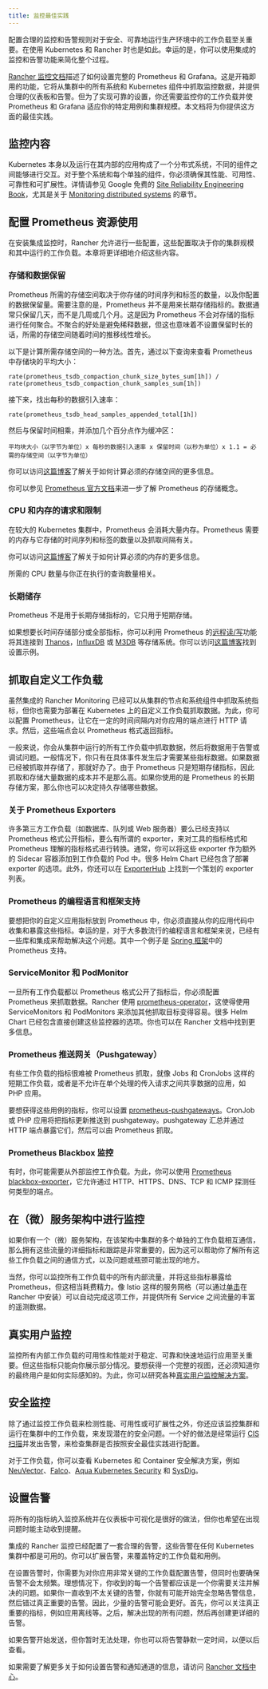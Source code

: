 ```yaml
---
title: 监控最佳实践
---
```


配置合理的监控和告警规则对于安全、可靠地运行生产环境中的工作负载至关重要。在使用 Kubernetes 和 Rancher 时也是如此。幸运的是，你可以使用集成的监控和告警功能来简化整个过程。

[Rancher 监控文档](../../../pages-for-subheaders/monitoring-and-alerting.md)描述了如何设置完整的 Prometheus 和 Grafana。这是开箱即用的功能，它将从集群中的所有系统和 Kubernetes 组件中抓取监控数据，并提供合理的仪表板和告警。但为了实现可靠的设置，你还需要监控你的工作负载并使 Prometheus 和 Grafana 适应你的特定用例和集群规模。本文档将为你提供这方面的最佳实践。

## 监控内容

Kubernetes 本身以及运行在其内部的应用构成了一个分布式系统，不同的组件之间能够进行交互。对于整个系统和每个单独的组件，你必须确保其性能、可用性、可靠性和可扩展性。详情请参见 Google 免费的 [Site Reliability Engineering Book](https://sre.google/sre-book/table-of-contents/)，尤其是关于 [Monitoring distributed systems](https://sre.google/sre-book/monitoring-distributed-systems/) 的章节。

## 配置 Prometheus 资源使用

在安装集成监控时，Rancher 允许进行一些配置，这些配置取决于你的集群规模和其中运行的工作负载。本章将更详细地介绍这些内容。

### 存储和数据保留

Prometheus 所需的存储空间取决于你存储的时间序列和标签的数量，以及你配置的数据保留量。需要注意的是，Prometheus 并不是用来长期存储指标的。数据通常只保留几天，而不是几周或几个月。这是因为 Prometheus 不会对存储的指标进行任何聚合。不聚合的好处是避免稀释数据，但这也意味着不设置保留时长的话，所需的存储空间随着时间的推移线性增长。

以下是计算所需存储空间的一种方法。首先，通过以下查询来查看 Prometheus 中存储块的平均大小：

```
rate(prometheus_tsdb_compaction_chunk_size_bytes_sum[1h]) / rate(prometheus_tsdb_compaction_chunk_samples_sum[1h])
```

接下来，找出每秒的数据引入速率：

```
rate(prometheus_tsdb_head_samples_appended_total[1h])
```

然后与保留时间相乘，并添加几个百分点作为缓冲区：

```
平均块大小（以字节为单位）x 每秒的数据引入速率 x 保留时间（以秒为单位）x 1.1 = 必需的存储空间（以字节为单位）
```

你可以访问[这篇博客](https://www.robustperception.io/how-much-disk-space-do-prometheus-blocks-use)了解关于如何计算必须的存储空间的更多信息。

你可以参见 [Prometheus 官方文档](https://prometheus.io/docs/prometheus/latest/storage)来进一步了解 Prometheus 的存储概念。

### CPU 和内存的请求和限制

在较大的 Kubernetes 集群中，Prometheus 会消耗大量内存。Prometheus 需要的内存与它存储的时间序列和标签的数量以及抓取间隔有关。

你可以访问[这篇博客](https://www.robustperception.io/how-much-ram-does-prometheus-2-x-need-for-cardinality-and-ingestion)了解关于如何计算必须的内存的更多信息。

所需的 CPU 数量与你正在执行的查询数量相关。

### 长期储存

Prometheus 不是用于长期存储指标的，它只用于短期存储。

如果想要长时间存储部分或全部指标，你可以利用 Prometheus 的[远程读/写](https://prometheus.io/docs/prometheus/latest/storage/#remote-storage-integrations)功能将其连接到 [Thanos](https://thanos.io/)，[InfluxDB](https://www.influxdata.com/) 或 [M3DB](https://www.m3db.io/) 等存储系统。你可以访问[这篇博客](https://rancher.com/blog/2020/prometheus-metric-federation)找到设置示例。

## 抓取自定义工作负载

虽然集成的 Rancher Monitoring 已经可以从集群的节点和系统组件中抓取系统指标，但你也需要为部署在 Kubernetes 上的自定义工作负载抓取数据。为此，你可以配置 Prometheus，让它在一定的时间间隔内对你应用的端点进行 HTTP 请求。然后，这些端点会以 Prometheus 格式返回指标。

一般来说，你会从集群中运行的所有工作负载中抓取数据，然后将数据用于告警或调试问题。一般情况下，你只有在具体事件发生后才需要某些指标数据。如果数据已经被抓取并存储了，那就好办了。由于 Prometheus 只是短期存储指标，因此抓取和存储大量数据的成本并不是那么高。如果你使用的是 Prometheus 的长期存储方案，那么你也可以决定持久存储哪些数据。

### 关于 Prometheus Exporters

许多第三方工作负载（如数据库、队列或 Web 服务器）要么已经支持以 Prometheus 格式公开指标，要么有所谓的 exporter，来对工具的指标格式和 Prometheus 理解的指标格式进行转换。通常，你可以将这些 exporter 作为额外的 Sidecar 容器添加到工作负载的 Pod 中。很多 Helm Chart 已经包含了部署 exporter 的选项。此外，你还可以在 [ExporterHub](https://exporterhub.io/) 上找到一个策划的 exporter 列表。

### Prometheus 的编程语言和框架支持

要想把你的自定义应用指标放到 Prometheus 中，你必须直接从你的应用代码中收集和暴露这些指标。幸运的是，对于大多数流行的编程语言和框架来说，已经有一些库和集成来帮助解决这个问题。其中一个例子是 [Spring 框架](https://docs.spring.io/spring-metrics/docs/current/public/prometheus)中的 Prometheus 支持。

### ServiceMonitor 和 PodMonitor

一旦所有工作负载都以 Prometheus 格式公开了指标后，你必须配置 Prometheus 来抓取数据。Rancher 使用 [prometheus-operator](https://github.com/prometheus-operator/prometheus-operator)，这使得使用 ServiceMonitors 和 PodMonitors 来添加其他抓取目标变得容易。很多 Helm Chart 已经包含直接创建这些监控器的选项。你也可以在 Rancher 文档中找到更多信息。

### Prometheus 推送网关（Pushgateway）

有些工作负载的指标很难被 Prometheus 抓取，就像 Jobs 和 CronJobs 这样的短期工作负载，或者是不允许在单个处理的传入请求之间共享数据的应用，如 PHP 应用。

要想获得这些用例的指标，你可以设置 [prometheus-pushgateways](https://github.com/prometheus/pushgateway)。CronJob 或 PHP 应用将把指标更新推送到 pushgateway。pushgateway 汇总并通过 HTTP 端点暴露它们，然后可以由 Prometheus 抓取。

### Prometheus Blackbox 监控

有时，你可能需要从外部监控工作负载。为此，你可以使用 [Prometheus blackbox-exporter](https://github.com/prometheus/blackbox_exporter)，它允许通过 HTTP、HTTPS、DNS、TCP 和 ICMP 探测任何类型的端点。

## 在（微）服务架构中进行监控

如果你有一个（微）服务架构，在该架构中集群的多个单独的工作负载相互通信，那么拥有这些流量的详细指标和跟踪是非常重要的，因为这可以帮助你了解所有这些工作负载之间的通信方式，以及问题或瓶颈可能出现的地方。

当然，你可以监控所有工作负载中的所有内部流量，并将这些指标暴露给 Prometheus，但这相当耗费精力。像 Istio 这样的服务网格（可以通过[单击](https://rancher.com/docs/rancher/v2.6/en/istio/)在 Rancher 中安装）可以自动完成这项工作，并提供所有 Service 之间流量的丰富的遥测数据。

## 真实用户监控

监控所有内部工作负载的可用性和性能对于稳定、可靠和快速地运行应用至关重要。但这些指标只能向你展示部分情况。要想获得一个完整的视图，还必须知道你的最终用户是如何实际感知的。为此，你可以研究各种[真实用户监控解决方案](https://en.wikipedia.org/wiki/Real_user_monitoring)。

## 安全监控

除了通过监控工作负载来检测性能、可用性或可扩展性之外，你还应该监控集群和运行在集群中的工作负载，来发现潜在的安全问题。一个好的做法是经常运行 [CIS 扫描](../../../pages-for-subheaders/cis-scan-guides.md)并发出告警，来检查集群是否按照安全最佳实践进行配置。

对于工作负载，你可以查看 Kubernetes 和 Container 安全解决方案，例如 [NeuVector](https://www.suse.com/products/neuvector/)、[Falco](https://falco.org/)、[Aqua Kubernetes Security](https://www.aquasec.com/solutions/kubernetes-container-security/) 和 [SysDig](https://sysdig.com/)。

## 设置告警

将所有的指标纳入监控系统并在仪表板中可视化是很好的做法，但你也希望在出现问题时能主动收到提醒。

集成的 Rancher 监控已经配置了一套合理的告警，这些告警在任何 Kubernetes 集群中都是可用的。你可以扩展告警，来覆盖特定的工作负载和用例。

在设置告警时，你需要为对你应用非常关键的工作负载配置告警，但同时也要确保告警不会太频繁。理想情况下，你收到的每一个告警都应该是一个你需要关注并解决的问题。如果你一直收到不太关键的告警，你就有可能开始完全忽略告警信息，然后错过真正重要的告警。因此，少量的告警可能会更好。首先，你可以关注真正重要的指标，例如应用离线等。之后，解决出现的所有问题，然后再创建更详细的告警。

如果告警开始发送，但你暂时无法处理，你也可以将告警静默一定时间，以便以后查看。

如果需要了解更多关于如何设置告警和通知通道的信息，请访问 [Rancher 文档中心](../../../pages-for-subheaders/monitoring-and-alerting.md)。
